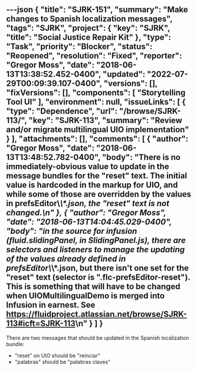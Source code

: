 ---json
{
  "title": "SJRK-151",
  "summary": "Make changes to Spanish localization messages",
  "tags": "SJRK",
  "project": {
    "key": "SJRK",
    "title": "Social Justice Repair Kit"
  },
  "type": "Task",
  "priority": "Blocker",
  "status": "Reopened",
  "resolution": "Fixed",
  "reporter": "Gregor Moss",
  "date": "2018-06-13T13:38:52.452-0400",
  "updated": "2022-07-29T00:09:39.107-0400",
  "versions": [],
  "fixVersions": [],
  "components": [
    "Storytelling Tool UI"
  ],
  "environment": null,
  "issueLinks": [
    {
      "type": "Dependence",
      "url": "/browse/SJRK-113/",
      "key": "SJRK-113",
      "summary": "Review and/or migrate multilingual UIO implementation"
    }
  ],
  "attachments": [],
  "comments": [
    {
      "author": "Gregor Moss",
      "date": "2018-06-13T13:48:52.782-0400",
      "body": "There is no immediately-obvious value to update in the message bundles for the \"reset\" text. The initial value is hardcoded in the markup for UIO, and while some of those are overridden by the values in prefsEditor\\_\\*.json, the \"reset\" text is not changed.\n"
    },
    {
      "author": "Gregor Moss",
      "date": "2018-06-13T14:04:45.029-0400",
      "body": "in the source for infusion (fluid.slidingPanel, in SlidingPanel.js), there are selectors and listeners to manage the updating of the values already defined in prefsEditor\\_\\*.json, but there isn't one set for the \"reset\" text (selector is \".flc-prefsEditor-reset\"). This is something that will have to be changed when UIOMultilingualDemo is merged into Infusion in earnest. See <https://fluidproject.atlassian.net/browse/SJRK-113#icft=SJRK-113>\n"
    }
  ]
}
---
There are two messages that should be updated in the Spanish localization bundle:

* "reset" on UIO should be "reinciar"
* "palabras" should be "palabras claves"

        